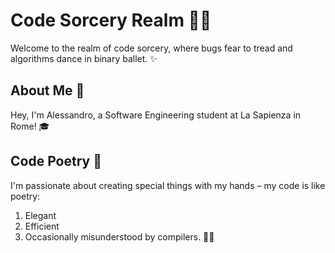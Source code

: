# Code Sorcery Realm 🧙‍♂️

Welcome to the realm of code sorcery, where bugs fear to tread and algorithms dance in binary ballet. ✨

## About Me 👋

Hey, I'm Alessandro, a Software Engineering student at La Sapienza in Rome! 🎓

## Code Poetry 📜

I'm passionate about creating special things with my hands – my code is like poetry:

1) Elegant
2) Efficient
3) Occasionally misunderstood by compilers. 🤖😄
